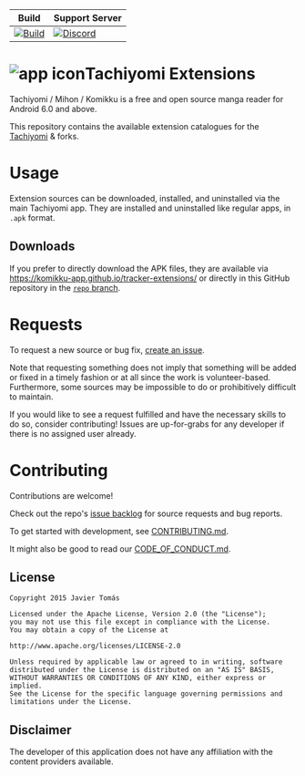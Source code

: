 | Build | Support Server |
|-------|----------------|
| [![Build](https://github.com/komikku-app/tracker-extensions/actions/workflows/build_push.yml/badge.svg)](https://github.com/komikku-app/tracker-extensions/actions/workflows/build_push.yml) | [![Discord](https://img.shields.io/discord/1242381704459452488?label=discord&labelColor=7289da&color=2c2f33&style=flat)](https://discord.gg/85jB7V5AJR) |

# ![app icon](./.github/readme-images/app-icon.png)Tachiyomi Extensions
Tachiyomi / Mihon / Komikku is a free and open source manga reader for Android 6.0 and above.

This repository contains the available extension catalogues for the [Tachiyomi](https://github.com/tachiyomiorg/tachiyomi) & forks.

# Usage

Extension sources can be downloaded, installed, and uninstalled via the main Tachiyomi app. They are installed and uninstalled like regular apps, in `.apk` format.

## Downloads

If you prefer to directly download the APK files, they are available via https://komikku-app.github.io/tracker-extensions/ or directly in this GitHub repository in the [`repo` branch](https://github.com/komikku-app/tracker-extensions/tree/repo/apk).

# Requests

To request a new source or bug fix, [create an issue](https://github.com/komikku-app/tracker-extensions/issues/new/choose).

Note that requesting something does not imply that something will be added or fixed in a timely fashion or at all since the work is volunteer-based. Furthermore, some sources may be impossible to do or prohibitively difficult to maintain.

If you would like to see a request fulfilled and have the necessary skills to do so, consider contributing! Issues are up-for-grabs for any developer if there is no assigned user already.

# Contributing

Contributions are welcome!

Check out the repo's [issue backlog](https://github.com/komikku-app/tracker-extensions/issues) for source requests and bug reports.

To get started with development, see [CONTRIBUTING.md](./CONTRIBUTING.md).

It might also be good to read our [CODE_OF_CONDUCT.md](./CODE_OF_CONDUCT.md).

## License

    Copyright 2015 Javier Tomás

    Licensed under the Apache License, Version 2.0 (the "License");
    you may not use this file except in compliance with the License.
    You may obtain a copy of the License at

    http://www.apache.org/licenses/LICENSE-2.0

    Unless required by applicable law or agreed to in writing, software
    distributed under the License is distributed on an "AS IS" BASIS,
    WITHOUT WARRANTIES OR CONDITIONS OF ANY KIND, either express or implied.
    See the License for the specific language governing permissions and
    limitations under the License.

## Disclaimer

The developer of this application does not have any affiliation with the content providers available.
